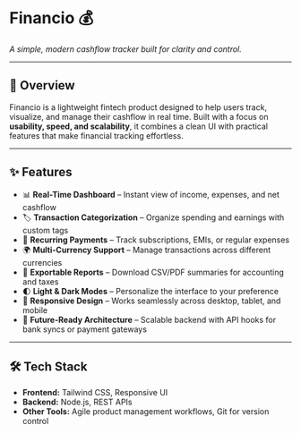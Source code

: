 # Financio 💰  
*A simple, modern cashflow tracker built for clarity and control.*  

---

## 🚀 Overview  
Financio is a lightweight fintech product designed to help users track, visualize, and manage their cashflow in real time. Built with a focus on **usability, speed, and scalability**, it combines a clean UI with practical features that make financial tracking effortless.  

---

## ✨ Features  
- 📊 **Real-Time Dashboard** – Instant view of income, expenses, and net cashflow  
- 🏷️ **Transaction Categorization** – Organize spending and earnings with custom tags  
- 🔁 **Recurring Payments** – Track subscriptions, EMIs, or regular expenses  
- 🌍 **Multi-Currency Support** – Manage transactions across different currencies  
- 📂 **Exportable Reports** – Download CSV/PDF summaries for accounting and taxes  
- 🌓 **Light & Dark Modes** – Personalize the interface to your preference  
- 📱 **Responsive Design** – Works seamlessly across desktop, tablet, and mobile  
- 🔌 **Future-Ready Architecture** – Scalable backend with API hooks for bank syncs or payment gateways  

---

## 🛠️ Tech Stack  
- **Frontend:** Tailwind CSS, Responsive UI  
- **Backend:** Node.js, REST APIs  
- **Other Tools:** Agile product management workflows, Git for version control  


